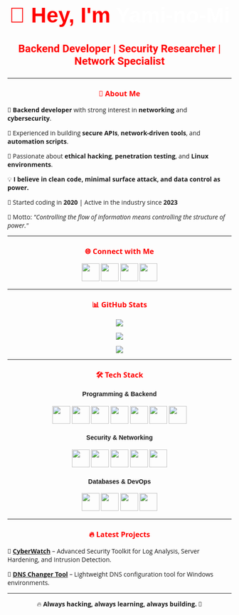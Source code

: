 <head>
  <link href="https://fonts.googleapis.com/css2?family=Roboto:wght@400;500;700&family=Poppins:wght@400;500;700&family=Open+Sans:wght@400;600&family=Montserrat:wght@400;600&display=swap" rel="stylesheet">
</head>

<body style="font-family: 'Open Sans', sans-serif;">
  <h1 align="center" style="color:#FF0000; font-size: 3rem; font-family: 'Poppins', sans-serif; transition: all 0.3s ease;">👋 Hey, I'm <span style="color:#FFFFFF;">Yami-no-Mi</span></h1>
  <h3 align="center" style="color:#FF0000; font-size: 1.5rem; font-family: 'Roboto', sans-serif;">Backend Developer | Security Researcher | Network Specialist</h3>

  <hr>

  <h3 align="center" style="color:#FF0000;">🚀 About Me</h3>
  <p>🔹 <strong>Backend developer</strong> with strong interest in <strong>networking</strong> and <strong>cybersecurity</strong>.</p>
  <p>🔹 Experienced in building <strong>secure APIs</strong>, <strong>network-driven tools</strong>, and <strong>automation scripts</strong>.</p>
  <p>🔹 Passionate about <strong>ethical hacking</strong>, <strong>penetration testing</strong>, and <strong>Linux environments</strong>.</p>
  <p>💡 <strong>I believe in clean code, minimal surface attack, and data control as power.</strong></p>
  <p>📅 Started coding in <strong>2020</strong> | Active in the industry since <strong>2023</strong></p>
  <p>🧠 Motto: <em>"Controlling the flow of information means controlling the structure of power."</em></p>

  <hr>

  <h3 align="center" style="color:#FF0000;">🌐 Connect with Me</h3>
  <p align="center">
    <a href="https://github.com/Yami-no-Mi"><img src="https://img.shields.io/badge/GitHub-000000?style=for-the-badge&logo=github&logoColor=white" height="40"></a>
    <a href="https://www.linkedin.com/in/arash-yadi-b29046342/"><img src="https://img.shields.io/badge/LinkedIn-0A66C2?style=for-the-badge&logo=linkedin&logoColor=white" height="40"></a>
    <a href="https://t.me/triangle_company_official"><img src="https://img.shields.io/badge/Telegram-26A5E4?style=for-the-badge&logo=telegram&logoColor=white" height="40"></a>
  <a href="mailto:darkeye25emoji@gmail.com">
    <img src="https://img.shields.io/badge/Email-D14836?style=for-the-badge&logo=gmail&logoColor=white" height="40">
  </a>
  </p>

  <hr>

  <h3 align="center" style="color:#FF0000;">📊 GitHub Stats</h3>
  <p align="center">
    <img src="https://github-readme-stats.vercel.app/api?username=Yami-no-Mi&show_icons=true&theme=dark&title_color=FF0000&icon_color=FFCC00&text_color=FFFFFF&bg_color=000000" />
  </p>
    
  <p align="center">
    <img src="https://github-readme-streak-stats.herokuapp.com/?user=Yami-no-Mi&theme=dark&ring=FF0000&fire=FFCC00&currStreakLabel=FFCC00&background=00000000" />
  </p>

  
  <p align="center">
    <img src="https://github-readme-stats.vercel.app/api/top-langs/?username=Yami-no-Mi&layout=compact&theme=dark&title_color=FF0000&text_color=FFFFFF&bg_color=000000" />
  </p>


  <hr>

  <h3 align="center" style="color:#FF0000;">🛠 Tech Stack</h3>

  <h4 align="center" style="font-family: 'Poppins', sans-serif;">Programming & Backend</h4>
  <p align="center">
    <img src="https://img.shields.io/badge/Python-306998?style=for-the-badge&logo=python&logoColor=white" height="40">
    <img src="https://img.shields.io/badge/Django-092E20?style=for-the-badge&logo=django&logoColor=white" height="40">
    <img src="https://img.shields.io/badge/FastAPI-009688?style=for-the-badge&logo=fastapi&logoColor=white" height="40">
    <img src="https://img.shields.io/badge/JavaScript-F7DF1E?style=for-the-badge&logo=javascript&logoColor=black" height="40">
    <img src="https://img.shields.io/badge/Node.js-339933?style=for-the-badge&logo=node.js&logoColor=white" height="40">
    <img src="https://img.shields.io/badge/Bash-121011?style=for-the-badge&logo=gnu-bash&logoColor=white" height="40">
    <img src="https://img.shields.io/badge/C/C++/CSharp-00599C?style=for-the-badge&logo=c&logoColor=white" height="40">
  </p>

  <h4 align="center" style="font-family: 'Poppins', sans-serif;">Security & Networking</h4>
  <p align="center">
    <img src="https://img.shields.io/badge/Linux-FCC624?style=for-the-badge&logo=linux&logoColor=black" height="40">
    <img src="https://img.shields.io/badge/KaliLinux-557C94?style=for-the-badge&logo=kalilinux&logoColor=white" height="40">
    <img src="https://img.shields.io/badge/Networking-1E72B1?style=for-the-badge&logo=cisco&logoColor=white" height="40">
    <img src="https://img.shields.io/badge/Ethical_Hacking-FF0000?style=for-the-badge&logo=hack-the-box&logoColor=white" height="40">
    <img src="https://img.shields.io/badge/CCNA-CF2C1D?style=for-the-badge&logo=cisco&logoColor=white" height="40">
  </p>

  <h4 align="center" style="font-family: 'Poppins', sans-serif;">Databases & DevOps</h4>
  <p align="center">
    <img src="https://img.shields.io/badge/PostgreSQL-336791?style=for-the-badge&logo=postgresql&logoColor=white" height="40">
    <img src="https://img.shields.io/badge/SQL-4479A1?style=for-the-badge&logo=sqlite&logoColor=white" height="40">
    <img src="https://img.shields.io/badge/Docker-2496ED?style=for-the-badge&logo=docker&logoColor=white" height="40">
    <img src="https://img.shields.io/badge/Nginx-009639?style=for-the-badge&logo=nginx&logoColor=white" height="40">
  </p>

  <hr>

  <h3 align="center" style="color:#FF0000;">🔥 Latest Projects</h3>
  <p>🚀 <strong><a href="https://github.com/Yami-no-Mi/CyberWatch">CyberWatch</a></strong> – Advanced Security Toolkit for Log Analysis, Server Hardening, and Intrusion Detection.</p>
  <p>📡 <strong><a href="https://github.com/Yami-no-Mi/DNS-Changer">DNS Changer Tool</a></strong> – Lightweight DNS configuration tool for Windows environments.</p>

  <hr>

  <p align="center">🔥 <strong>Always hacking, always learning, always building.</strong> 🚀</p>
</body>
